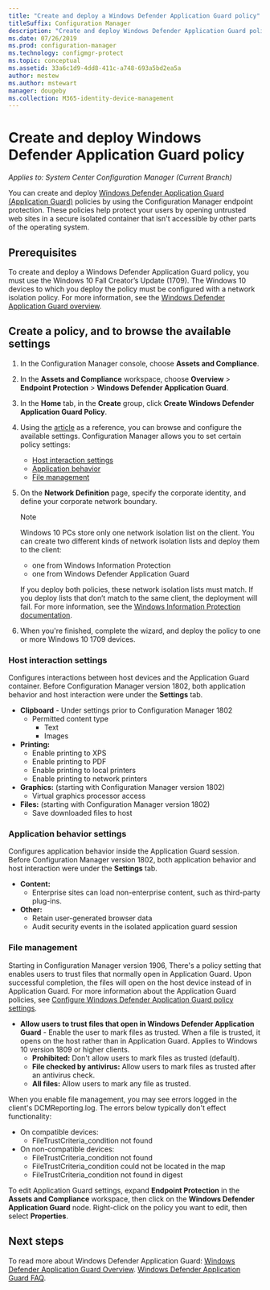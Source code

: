 ```yaml
---
title: "Create and deploy a Windows Defender Application Guard policy"
titleSuffix: Configuration Manager
description: "Create and deploy Windows Defender Application Guard policy."
ms.date: 07/26/2019
ms.prod: configuration-manager
ms.technology: configmgr-protect
ms.topic: conceptual
ms.assetid: 33a6c1d9-4dd8-411c-a748-693a5bd2ea5a
author: mestew
ms.author: mstewart
manager: dougeby
ms.collection: M365-identity-device-management
---
```


# Create and deploy Windows Defender Application Guard policy

*Applies to: System Center Configuration Manager (Current Branch)*
<!-- 1351960 -->  
You can create and deploy [Windows Defender Application Guard (Application Guard)](https://docs.microsoft.com/windows/threat-protection/windows-defender-application-guard/wd-app-guard-overview) policies by using the Configuration Manager endpoint protection. These policies help protect your users by opening untrusted web sites in a secure isolated container that isn't accessible by other parts of the operating system.

## Prerequisites

To create and deploy a Windows Defender Application Guard policy, you must use the Windows 10 Fall Creator’s Update (1709). The Windows 10 devices to which you deploy the policy must be configured with a network isolation policy. For more information, see the [Windows Defender Application Guard overview](https://docs.microsoft.com/windows/threat-protection/windows-defender-application-guard/wd-app-guard-overview).

## Create a policy, and to browse the available settings

1. In the Configuration Manager console, choose **Assets and Compliance**.
2. In the **Assets and Compliance** workspace, choose **Overview** > **Endpoint Protection** > **Windows Defender Application Guard**.
3. In the **Home** tab, in the **Create** group, click **Create Windows Defender Application Guard Policy**.
4. Using the [article](https://docs.microsoft.com/windows/security/threat-protection/windows-defender-application-guard/configure-wd-app-guard) as a reference, you can browse and configure the available settings. Configuration Manager allows you to set certain policy settings:
   - [Host interaction settings](#bkmk_HIS)
   - [Application behavior](#bkmk_ABS)
   - [File management](#bkmk_FM)
5. On the **Network Definition** page, specify the corporate identity, and define your corporate network boundary.

    > [!NOTE]
    > Windows 10 PCs store only one network isolation list on the client. You can create two different kinds of network isolation lists and deploy them to the client:
    >
    >  - one from Windows Information Protection
    >  - one from Windows Defender Application Guard
    >
    > If you deploy both policies, these network isolation lists must match. If you deploy lists that don’t match to the same client, the deployment will fail. For more information, see the [Windows Information Protection documentation](https://docs.microsoft.com/windows/threat-protection/windows-information-protection/create-wip-policy-using-sccm).

6. When you're finished, complete the wizard, and deploy the policy to one or more Windows 10 1709 devices.

### <a name="bkmk_HIS"></a> Host interaction settings

Configures interactions between host devices and the Application Guard container. Before Configuration Manager version 1802, both application behavior and host interaction were under the **Settings** tab.

- **Clipboard** - Under settings prior to Configuration Manager 1802
  - Permitted content type
    - Text
    - Images
- **Printing:**
  - Enable printing to XPS
  - Enable printing to PDF
  - Enable printing to local printers
  - Enable printing to network printers
- **Graphics:** (starting with Configuration Manager version 1802)
  - Virtual graphics processor access
- **Files:** (starting with Configuration Manager version 1802)
  - Save downloaded files to host

### <a name="bkmk_ABS"></a> Application behavior settings

Configures application behavior inside the Application Guard session. Before Configuration Manager version 1802, both application behavior and host interaction were under the **Settings** tab.

- **Content:**
  - Enterprise sites can load non-enterprise content, such as third-party plug-ins.
- **Other:**
  - Retain user-generated browser data
  - Audit security events in the isolated application guard session

### <a name="bkmk_FM"></a> File management
<!--3555858-->
Starting in Configuration Manager version 1906, There's a policy setting that enables users to trust files that normally open in Application Guard. Upon successful completion, the files will open on the host device instead of in Application Guard. For more information about the Application Guard policies, see [Configure Windows Defender Application Guard policy settings](https://docs.microsoft.com/windows/security/threat-protection/windows-defender-application-guard/configure-wd-app-guard).

- **Allow users to trust files that open in Windows Defender Application Guard** - Enable the user to mark files as trusted. When a file is trusted, it opens on the host rather than in Application Guard. Applies to Windows 10 version 1809 or higher clients.
  - **Prohibited:** Don't allow users to mark files as trusted (default).
  - **File checked by antivirus:** Allow users to mark files as trusted after an antivirus check.
  - **All files:** Allow users to mark any file as trusted.

When you enable file management, you may see errors logged in the client's DCMReporting.log. The errors below typically don't effect functionality: <!--4619457-->

- On compatible devices:
  - FileTrustCriteria_condition not found
- On non-compatible devices:
  - FileTrustCriteria_condition not found
  - FileTrustCriteria_condition could not be located in the map
  - FileTrustCriteria_condition not found in digest

To edit Application Guard settings, expand **Endpoint Protection** in the **Assets and Compliance** workspace, then click on the **Windows Defender Application Guard** node. Right-click on the policy you want to edit, then select **Properties**.

## Next steps

To read more about Windows Defender Application Guard:
 [Windows Defender Application Guard Overview](https://docs.microsoft.com/windows/security/threat-protection/windows-defender-application-guard/wd-app-guard-overview).
[Windows Defender Application Guard FAQ](https://docs.microsoft.com/windows/security/threat-protection/windows-defender-application-guard/faq-wd-app-guard).
